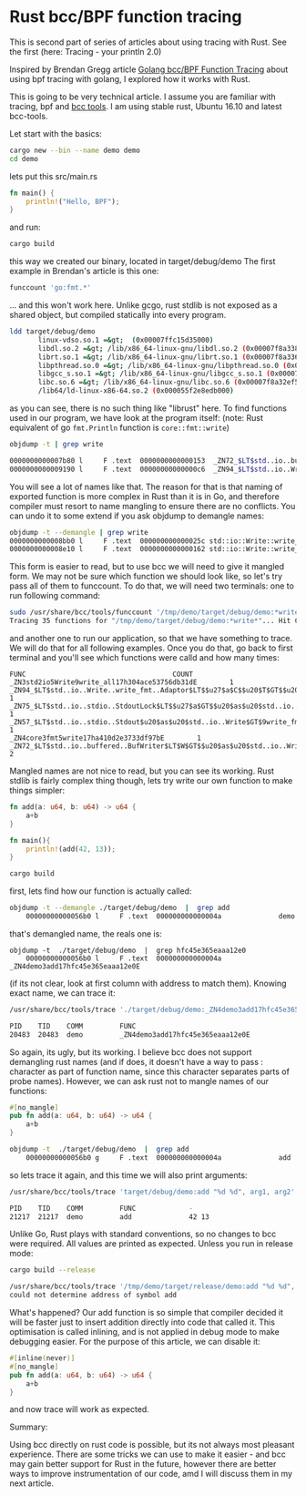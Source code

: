 # Rust bcc/BPF function tracing

This is second part of series of articles about using tracing with Rust. See the first (here: Tracing - your println 2.0)

Inspired by Brendan Gregg article [Golang bcc/BPF Function Tracing](http://www.brendangregg.com/blog/2017-01-31/golang-bcc-bpf-function-tracing.html) about using bpf tracing with golang, I explored how it works with Rust.

This is going to be very technical article. I assume you are familiar with tracing, bpf and [bcc tools](https://github.com/iovisor/bcc).
I am using stable rust, Ubuntu 16.10 and latest bcc-tools.

Let start with the basics:

```sh
cargo new --bin --name demo demo
cd demo
```

lets put this src/main.rs
```rust
fn main() {
    println!("Hello, BPF");
}
```
and run:
```sh
cargo build
```
this way we created our binary, located in target/debug/demo
The first example in Brendan's article is this one:
```sh
funccount 'go:fmt.*'
```
... and this won't work here. Unlike gcgo, rust stdlib is not exposed as a shared object,  but compiled statically into every program.
```sh
ldd target/debug/demo  
       linux-vdso.so.1 =&gt;  (0x00007ffc15d35000) 
       libdl.so.2 =&gt; /lib/x86_64-linux-gnu/libdl.so.2 (0x00007f8a338f9000) 
       librt.so.1 =&gt; /lib/x86_64-linux-gnu/librt.so.1 (0x00007f8a336f1000) 
       libpthread.so.0 =&gt; /lib/x86_64-linux-gnu/libpthread.so.0 (0x00007f8a334d3000) 
       libgcc_s.so.1 =&gt; /lib/x86_64-linux-gnu/libgcc_s.so.1 (0x00007f8a332bc000) 
       libc.so.6 =&gt; /lib/x86_64-linux-gnu/libc.so.6 (0x00007f8a32ef5000) 
       /lib64/ld-linux-x86-64.so.2 (0x000055f2e8edb000)
```
as you can see, there is no such thing like "librust" here.
To find functions used in our program, we have look at the program itself:
(note: Rust equivalent of go `fmt.Println` function is `core::fmt::write`)
```sh
objdump -t | grep write

0000000000007b80 l     F .text  0000000000000153  _ZN72_$LT$std..io..buffered..BufWriter$LT$W$GT$$u20$as$u20$std..io..Write$GT$5write17h0106b162517f717eE 
0000000000009190 l     F .text  00000000000000c6  _ZN94_$LT$std..io..Write..write_fmt..Adaptor$LT$$u27$a$C$$u20$T$GT$$u20$as$u20$core..fmt..Write$GT$9write_str17h60e0256dabd7fb9fE
```

You will see a lot of names like that. The reason for that is that naming of exported function is more complex in Rust than it is in Go, and therefore compiler must resort to name mangling to ensure there are no conflicts. You can undo it to some extend if you ask objdump to demangle names:
```sh
objdump -t --demangle | grep write
0000000000008bb0 l     F .text  000000000000025c std::io::Write::write_all::h304ace53756db31d 
0000000000008e10 l     F .text  0000000000000162 std::io::Write::write_all::h7c10a51290981adc
```
This form is easier to read, but to use bcc we will need to give it mangled form. We may not be sure which function we should look like, so let's try pass all of them to funccount. To do that, we will need two terminals: one to run following command:
```sh
sudo /usr/share/bcc/tools/funccount '/tmp/demo/target/debug/demo:*write*' 
Tracing 35 functions for "/tmp/demo/target/debug/demo:*write*"... Hit Ctrl-C to end. 
```
and another one to run our application, so that we have something to trace. We will do that for all following examples. Once you do that, go back to first terminal and you'll see which functions were calld and how many times:

```
FUNC                                    COUNT 
_ZN3std2io5Write9write_all17h304ace53756db31dE        1 
_ZN94_$LT$std..io..Write..write_fmt..Adaptor$LT$$u27$a$C$$u20$T$GT$$u20$as$u20$core..fmt..Write$GT$9write_str17h60e0256dabd7fb9fE        1 
_ZN75_$LT$std..io..stdio..StdoutLock$LT$$u27$a$GT$$u20$as$u20$std..io..Write$GT$5write17h2ed843efb0ae4a51E        1 
_ZN57_$LT$std..io..stdio..Stdout$u20$as$u20$std..io..Write$GT$9write_fmt17hc45e966c4ed23748E        1 
_ZN4core3fmt5write17ha410d2e3733df97bE        1 
_ZN72_$LT$std..io..buffered..BufWriter$LT$W$GT$$u20$as$u20$std..io..Write$GT$5write17h0106b162517f717eE        2
```
Mangled names are not nice to read, but you can see its working. Rust stdlib is fairly complex thing though, lets try write our own function to make things simpler:
```rust
fn add(a: u64, b: u64) -> u64 {
    a+b
}

fn main(){
    println!(add(42, 13));
}
```
```sh
cargo build 
````
first, lets find how our function is actually called:
```sh
objdump -t --demangle ./target/debug/demo  |  grep add
    00000000000056b0 l     F .text  000000000000004a              demo::add::hfc45e365eaaa12e0
```
that's demangled name, the reals one is:
```
objdump -t  ./target/debug/demo  |  grep hfc45e365eaaa12e0
    00000000000056b0 l     F .text  000000000000004a              _ZN4demo3add17hfc45e365eaaa12e0E
```
(if its not clear, look at first column with address to match them). Knowing exact name, we can trace it:
```sh
/usr/share/bcc/tools/trace './target/debug/demo:_ZN4demo3add17hfc45e365eaaa12e0E'

PID    TID    COMM         FUNC              
20483  20483  demo         _ZN4demo3add17hfc45e365eaaa12e0E
```
So again, its ugly, but its working. I believe bcc does not support demangling rust names (and if does, it doesn't have a way to pass : character as part of function name, since this character separates parts of probe names).
However, we can ask rust not to mangle names of our functions:
```rust
#[no_mangle]
pub fn add(a: u64, b: u64) -> u64 {
    a+b
}
```
```sh
objdump -t  ./target/debug/demo  |  grep add
    00000000000056b0 g     F .text  000000000000004a              add
```

so lets trace it again, and this time we will also print arguments:
```sh
/usr/share/bcc/tools/trace 'target/debug/demo:add "%d %d", arg1, arg2'

PID    TID    COMM         FUNC             -
21217  21217  demo         add              42 13
```
Unlike Go, Rust plays with standard conventions, so no changes to bcc were required. All values are printed as expected. Unless you run in release mode:
```sh
cargo build --release

/usr/share/bcc/tools/trace '/tmp/demo/target/release/demo:add "%d %d", arg1, arg2' 
could not determine address of symbol add
```
What's happened? Our add function is so simple that compiler decided it will be faster just to insert addition directly into code that called it. This optimisation is called inlining, and is not applied in debug mode to make debugging easier. For the purpose of this article, we can disable it:

```rust
#[inline(never)]
#[no_mangle]
pub fn add(a: u64, b: u64) -> u64 {
    a+b
}
```
and now trace will work as expected.

Summary:

Using bcc directly on rust code is possible, but its not always most pleasant experience. There are some tricks we can use to make it easier - and bcc may gain better support for Rust in the future, however there are better ways to improve instrumentation of our code, amd I will discuss them in my next article.
